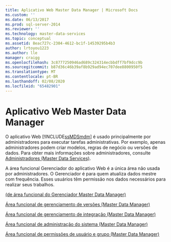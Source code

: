 ```yaml
---
title: Aplicativo Web Master Data Manager | Microsoft Docs
ms.custom: ''
ms.date: 06/13/2017
ms.prod: sql-server-2014
ms.reviewer: ''
ms.technology: master-data-services
ms.topic: conceptual
ms.assetid: 8eac727c-2304-4612-bc1f-14539295b4b3
author: lrtoyou1223
ms.author: lle
manager: craigg
ms.openlocfilehash: 3c8777250946ad689c324314ecbbdff7bf9dcc9b
ms.sourcegitcommit: b87d36c46b39af8b929ad94ec707dee8800950f5
ms.translationtype: MT
ms.contentlocale: pt-BR
ms.lasthandoff: 02/08/2020
ms.locfileid: "65482901"
---
```

# <a name="master-data-manager-web-application"></a>Aplicativo Web Master Data Manager
  O aplicativo Web [!INCLUDE[ssMDSmdm](../includes/ssmdsmdm-md.md)] é usado principalmente por administradores para executar tarefas administrativas. Por exemplo, apenas administradores podem criar modelos, regras de negócio ou versões de dados. Para obter mais informações sobre administradores, consulte [Administradores &#40;Master Data Services&#41;](administrators-master-data-services.md).  
  
 A área funcional Gerenciador do aplicativo Web é a única área não usada por administradores. O Gerenciador é para quem atualiza dados mestre com frequência. Esses usuários têm permissão nos dados necessários para realizar seus trabalhos.  
  
 [&#40;de área funcional do Gerenciador Master Data Manager&#41;](../../2014/master-data-services/explorer-functional-area-master-data-manager.md)  
  
 [Área funcional de gerenciamento de versões &#40;Master Data Manager&#41;](../../2014/master-data-services/version-management-functional-area-master-data-manager.md)  
  
 [Área funcional de gerenciamento de integração &#40;Master Data Manager&#41;](../../2014/master-data-services/integration-management-functional-area-master-data-manager.md)  
  
 [Área funcional de administração do sistema &#40;Master Data Manager&#41;](../../2014/master-data-services/system-administration-functional-area-master-data-manager.md)  
  
 [Área funcional de permissões de usuário e grupo &#40;Master Data Manager&#41;](../../2014/master-data-services/user-and-group-permissions-functional-area-master-data-manager.md)  
  
  

